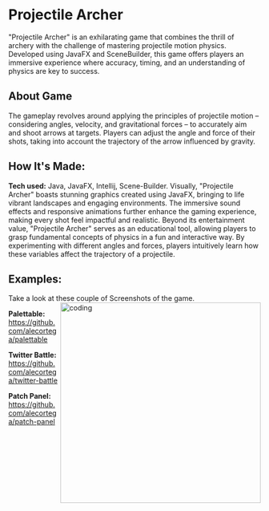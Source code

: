 # Projectile Archer
"Projectile Archer" is an exhilarating game that combines the thrill of archery with the challenge of mastering projectile motion physics. Developed using JavaFX and SceneBuilder, this game offers players an immersive experience where accuracy, timing, and an understanding of physics are key to success.

## About Game
The gameplay revolves around applying the principles of projectile motion – considering angles, velocity, and gravitational forces – to accurately aim and shoot arrows at targets. Players can adjust the angle and force of their shots, taking into account the trajectory of the arrow influenced by gravity.

## How It's Made:

**Tech used:** Java, JavaFX, Intellij, Scene-Builder.
Visually, "Projectile Archer" boasts stunning graphics created using JavaFX, bringing to life vibrant landscapes and engaging environments. The immersive sound effects and responsive animations further enhance the gaming experience, making every shot feel impactful and realistic. Beyond its entertainment value, "Projectile Archer" serves as an educational tool, allowing players to grasp fundamental concepts of physics in a fun and interactive way. By experimenting with different angles and forces, players intuitively learn how these variables affect the trajectory of a projectile.

## Examples:
Take a look at these couple of Screenshots of the game.
<img align="right" alt="coding" width="400" src="Projectile-archer.gif">

**Palettable:** https://github.com/alecortega/palettable

**Twitter Battle:** https://github.com/alecortega/twitter-battle

**Patch Panel:** https://github.com/alecortega/patch-panel



